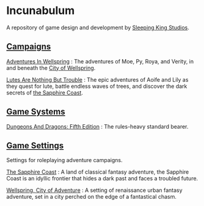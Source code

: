 ---
---

# Incunabulum

A repository of game design and development by [Sleeping King Studios](https://www.sleepingkingstudios.com).

## [Campaigns]({{site.baseurl}}/campaigns)

[Adventures In Wellspring]({{site.baseurl}}/campaigns/wellspring)
: The adventures of Moe, Py, Roya, and Verity, in and beneath the [City of Wellspring]({{site.baseurl}}/settings/wellspring).

[Lutes Are Nothing But Trouble]({{site.baseurl}}/campaigns/lutes)
: The epic adventures of Aoife and Lily as they quest for lute, battle endless waves of trees, and discover the dark secrets of [the Sapphire Coast]({{site.baseurl}}/settings/sapphire-coast).

## [Game Systems]({{site.baseurl}}/systems)

[Dungeons And Dragons: Fifth Edition]({{site.baseurl}}/systems/5e)
: The rules-heavy standard bearer.

## [Game Settings]({{site.baseurl}}/settings)

Settings for roleplaying adventure campaigns.

<!-- Corsairs of the Star Ocean
: A crew of adventurers sails the stars in search of fortune and glory. -->

<!-- Echoes of the Calamity
: A hundred years after the death of the Calamity, the Kingdom of Hyrule struggles to rebuild amidst ancient foes and new challenges. -->

<!-- The Myriadic Gates
: An original fantasy world with a deep history, a dynamic present and endless opportunities for adventure. -->

[The Sapphire Coast]({{site.baseurl}}/settings/sapphire-coast)
: A land of classical fantasy adventure, the Sapphire Coast is an idyllic frontier that hides a dark past and faces a troubled future.

[Wellspring, City of Adventure]({{site.baseurl}}/settings/wellspring)
: A setting of renaissance urban fantasy adventure, set in a city perched on the edge of a fantastical chasm.
